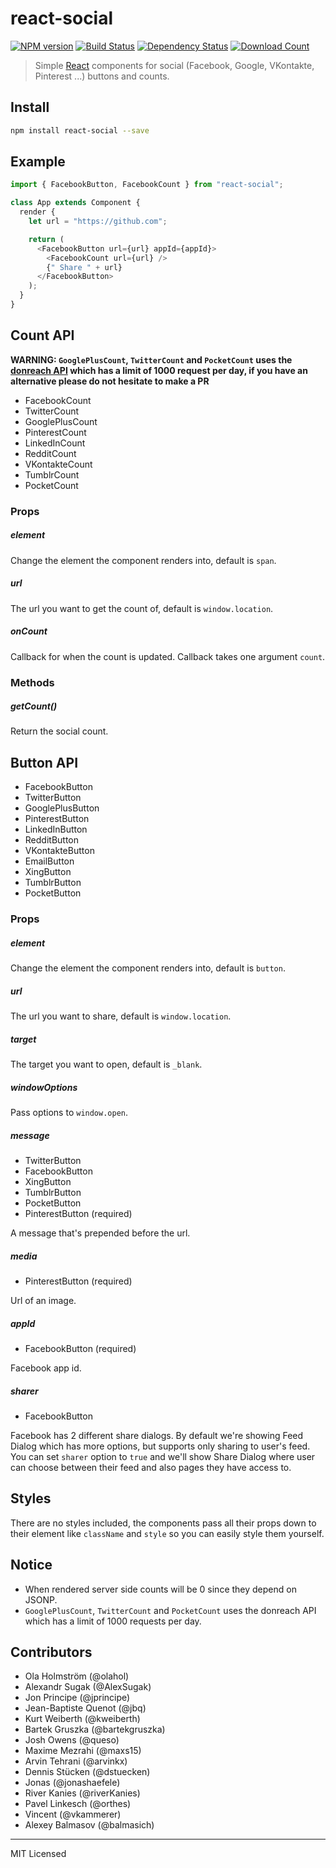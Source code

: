 # react-social

[![NPM version][npm-image]][npm-url]
[![Build Status][travis-image]][travis-url]
[![Dependency Status][dep-image]][dep-url]
[![Download Count][downloads-image]][downloads-url]

> Simple [React](http://facebook.github.io/react/index.html) components for
> social (Facebook, Google, VKontakte, Pinterest ...) buttons and counts.

## Install

```bash
npm install react-social --save
```

## Example

```javascript
import { FacebookButton, FacebookCount } from "react-social";

class App extends Component {
  render {
    let url = "https://github.com";

    return (
      <FacebookButton url={url} appId={appId}>
        <FacebookCount url={url} />
        {" Share " + url}
      </FacebookButton>
    );
  }
}
```

## Count  API

**WARNING: `GooglePlusCount`, `TwitterCount` and `PocketCount` uses the
[donreach API](http://donreach.com/social-share-count) which has a limit
of 1000 request per day, if you have an alternative please do not hesitate
to make a PR**

- FacebookCount
- TwitterCount
- GooglePlusCount
- PinterestCount
- LinkedInCount
- RedditCount
- VKontakteCount
- TumblrCount
- PocketCount

### Props

##### element

Change the element the component renders into, default is `span`.

##### url

The url you want to get the count of, default is `window.location`.

##### onCount

Callback for when the count is updated. Callback takes one argument `count`.

### Methods

##### getCount()

Return the social count.

## Button API

-  FacebookButton
-  TwitterButton
-  GooglePlusButton
-  PinterestButton
-  LinkedInButton
-  RedditButton
-  VKontakteButton
-  EmailButton
-  XingButton
-  TumblrButton
-  PocketButton

### Props

##### element

Change the element the component renders into, default is `button`.

##### url

The url you want to share, default is `window.location`.

##### target

The target you want to open, default is `_blank`.

##### windowOptions

Pass options to `window.open`.

##### message

- TwitterButton
- FacebookButton
- XingButton
- TumblrButton
- PocketButton
- PinterestButton (required)

A message that's prepended before the url.

##### media

- PinterestButton (required)

Url of an image.

##### appId

- FacebookButton (required)

Facebook app id.

##### sharer

- FacebookButton

Facebook has 2 different share dialogs. By default we're showing Feed Dialog which has more options, but supports only sharing to user's feed. You can set `sharer` option to `true` and we'll show Share Dialog where user can choose between their feed and also pages they have access to.

## Styles

There are no styles included, the components pass all their props down
to their element like `className` and `style` so you can easily style
them yourself.

## Notice

* When rendered server side counts will be 0 since they depend on JSONP.
* `GooglePlusCount`, `TwitterCount` and `PocketCount` uses the donreach API which has a limit of 1000 requests per day.

## Contributors

* Ola Holmström (@olahol)
* Alexandr Sugak (@AlexSugak)
* Jon Principe (@jprincipe)
* Jean-Baptiste Quenot (@jbq)
* Kurt Weiberth (@kweiberth)
* Bartek Gruszka (@bartekgruszka)
* Josh Owens (@queso)
* Maxime Mezrahi (@maxs15)
* Arvin Tehrani (@arvinkx)
* Dennis Stücken (@dstuecken)
* Jonas (@jonashaefele)
* River Kanies (@riverKanies)
* Pavel Linkesch (@orthes)
* Vincent (@vkammerer)
* Alexey Balmasov (@balmasich)


---

MIT Licensed

[npm-image]: https://img.shields.io/npm/v/react-social.svg?style=flat-square
[npm-url]: https://npmjs.org/package/react-social
[downloads-image]: http://img.shields.io/npm/dm/react-social.svg?style=flat-square
[downloads-url]: https://npmjs.org/package/react-social
[travis-image]: https://img.shields.io/travis/olahol/react-social/master.svg?style=flat-square
[travis-url]: https://travis-ci.org/olahol/react-social
[dep-image]: https://david-dm.org/olahol/react-social/peer-status.svg?style=flat-square
[dep-url]: https://david-dm.org/olahol/react-social
